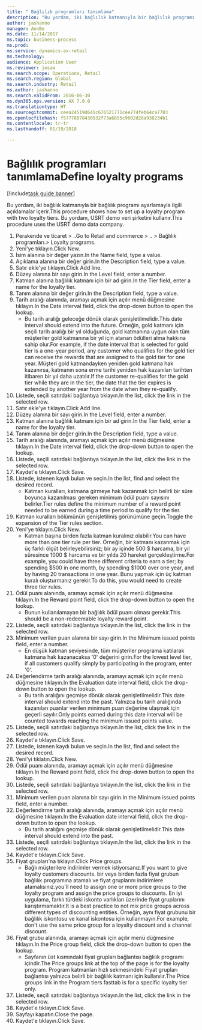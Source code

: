 ```yaml
--- 
title: " Bağlılık programları tanımlama"
description: "Bu yordam, iki bağlılık katmanıyla bir bağlılık programı ayarlamayla ilgili açıklamalar içerir."
author: jashanno
manager: AnnBe
ms.date: 11/14/2017
ms.topic: business-process
ms.prod: 
ms.service: dynamics-ax-retail
ms.technology: 
audience: Application User
ms.reviewer: josaw
ms.search.scope: Operations, Retail
ms.search.region: Global
ms.search.industry: Retail
ms.author: jashanno
ms.search.validFrom: 2016-06-30
ms.dyn365.ops.version: AX 7.0.0
ms.translationtype: HT
ms.sourcegitcommit: ceea24519d641c676521771cee274feb64ca7783
ms.openlocfilehash: f57778078430932f73a6b55c9602d28a938234b1
ms.contentlocale: tr-tr
ms.lasthandoff: 01/19/2018

---
```

# <a name="define-loyalty-programs"></a><span data-ttu-id="2c890-103"> Bağlılık programları tanımlama</span><span class="sxs-lookup"><span data-stu-id="2c890-103">Define loyalty programs</span></span>

[!include[task guide banner](../includes/task-guide-banner.md)]

<span data-ttu-id="2c890-104">Bu yordam, iki bağlılık katmanıyla bir bağlılık programı ayarlamayla ilgili açıklamalar içerir.</span><span class="sxs-lookup"><span data-stu-id="2c890-104">This procedure shows how to set up a loyalty program with two loyalty tiers.</span></span> <span data-ttu-id="2c890-105">Bu yordam, USRT demo veri şirketini kullanır.</span><span class="sxs-lookup"><span data-stu-id="2c890-105">This procedure uses the USRT demo data company.</span></span>

1. <span data-ttu-id="2c890-106">Perakende ve ticaret > ..</span><span class="sxs-lookup"><span data-stu-id="2c890-106">Go to Retail and commerce > ..</span></span> <span data-ttu-id="2c890-107">> Bağlılık programları.</span><span class="sxs-lookup"><span data-stu-id="2c890-107">> Loyalty programs.</span></span>
2. <span data-ttu-id="2c890-108">Yeni'ye tıklayın.</span><span class="sxs-lookup"><span data-stu-id="2c890-108">Click New.</span></span>
3. <span data-ttu-id="2c890-109">İsim alanına bir değer yazın.</span><span class="sxs-lookup"><span data-stu-id="2c890-109">In the Name field, type a value.</span></span>
4. <span data-ttu-id="2c890-110">Açıklama alanına bir değer girin.</span><span class="sxs-lookup"><span data-stu-id="2c890-110">In the Description field, type a value.</span></span>
5. <span data-ttu-id="2c890-111">Satır ekle'ye tıklayın.</span><span class="sxs-lookup"><span data-stu-id="2c890-111">Click Add line.</span></span>
6. <span data-ttu-id="2c890-112">Düzey alanına bir sayı girin.</span><span class="sxs-lookup"><span data-stu-id="2c890-112">In the Level field, enter a number.</span></span>
7. <span data-ttu-id="2c890-113">Katman alanına bağlılık katmanı için bir ad girin.</span><span class="sxs-lookup"><span data-stu-id="2c890-113">In the Tier field, enter a name for the loyalty tier.</span></span>
8. <span data-ttu-id="2c890-114">Tanım alanına bir değer girin.</span><span class="sxs-lookup"><span data-stu-id="2c890-114">In the Description field, type a value.</span></span>
9. <span data-ttu-id="2c890-115">Tarih aralığı alanında, aramayı açmak için açılır menü düğmesine tıklayın.</span><span class="sxs-lookup"><span data-stu-id="2c890-115">In the Date interval field, click the drop-down button to open the lookup.</span></span>
    * <span data-ttu-id="2c890-116">Bu tarih aralığı geleceğe dönük olarak genişletilmelidir.</span><span class="sxs-lookup"><span data-stu-id="2c890-116">This date interval should extend into the future.</span></span> <span data-ttu-id="2c890-117">Örneğin, gold katmanı için seçili tarih aralığı bir yıl olduğunda, gold katmanına uygun olan tüm müşteriler gold katmanına bir yıl için atanan ödülleri alma hakkına sahip olur.</span><span class="sxs-lookup"><span data-stu-id="2c890-117">For example, if the date interval that is selected for gold tier is a one-year period, any customer who qualifies for the gold tier can receive the rewards that are assigned to the gold tier for one year.</span></span> <span data-ttu-id="2c890-118">Müşteri gold katmandayken yeniden gold katmana hak kazanırsa, katmanın sona erme tarihi yeniden hak kazanılan tarihten itibaren bir yıl daha uzatılır.</span><span class="sxs-lookup"><span data-stu-id="2c890-118">If the customer re-qualifies for the gold tier while they are in the tier, the date that the tier expires is extended by another year from the date when they re-qualify.</span></span>  
10. <span data-ttu-id="2c890-119">Listede, seçili satırdaki bağlantıya tıklayın.</span><span class="sxs-lookup"><span data-stu-id="2c890-119">In the list, click the link in the selected row.</span></span>
11. <span data-ttu-id="2c890-120">Satır ekle'ye tıklayın.</span><span class="sxs-lookup"><span data-stu-id="2c890-120">Click Add line.</span></span>
12. <span data-ttu-id="2c890-121">Düzey alanına bir sayı girin.</span><span class="sxs-lookup"><span data-stu-id="2c890-121">In the Level field, enter a number.</span></span>
13. <span data-ttu-id="2c890-122">Katman alanına bağlılık katmanı için bir ad girin.</span><span class="sxs-lookup"><span data-stu-id="2c890-122">In the Tier field, enter a name for the loyalty tier.</span></span>
14. <span data-ttu-id="2c890-123">Tanım alanına bir değer girin.</span><span class="sxs-lookup"><span data-stu-id="2c890-123">In the Description field, type a value.</span></span>
15. <span data-ttu-id="2c890-124">Tarih aralığı alanında, aramayı açmak için açılır menü düğmesine tıklayın.</span><span class="sxs-lookup"><span data-stu-id="2c890-124">In the Date interval field, click the drop-down button to open the lookup.</span></span>
16. <span data-ttu-id="2c890-125">Listede, seçili satırdaki bağlantıya tıklayın.</span><span class="sxs-lookup"><span data-stu-id="2c890-125">In the list, click the link in the selected row.</span></span>
17. <span data-ttu-id="2c890-126">Kaydet'e tıklayın.</span><span class="sxs-lookup"><span data-stu-id="2c890-126">Click Save.</span></span>
18. <span data-ttu-id="2c890-127">Listede, istenen kaydı bulun ve seçin.</span><span class="sxs-lookup"><span data-stu-id="2c890-127">In the list, find and select the desired record.</span></span>
    * <span data-ttu-id="2c890-128">Katman kuralları, katmana girmeye hak kazanmak için belirli bir süre boyunca kazanılması gereken minimum ödül puanı sayısını belirler.</span><span class="sxs-lookup"><span data-stu-id="2c890-128">Tier rules define the minimum number of a reward point needed to be earned during a time period to qualify for the tier.</span></span>  
19. <span data-ttu-id="2c890-129">Katman kuralları bölümünün genişletilmiş görünümüne geçin.</span><span class="sxs-lookup"><span data-stu-id="2c890-129">Toggle the expansion of the Tier rules section.</span></span>
20. <span data-ttu-id="2c890-130">Yeni'ye tıklayın.</span><span class="sxs-lookup"><span data-stu-id="2c890-130">Click New.</span></span>
    * <span data-ttu-id="2c890-131">Katman başına birden fazla katman kuralınız olabilir.</span><span class="sxs-lookup"><span data-stu-id="2c890-131">You can have more than one tier rule per tier.</span></span> <span data-ttu-id="2c890-132">Örneğin, bir katmanı kazanmak için üç farklı ölçüt belirleyebilirsiniz; bir ay içinde 500 $ harcama, bir yıl süresince 1000 $ harcama ve bir yılda 20 hareket gerçekleştirme.</span><span class="sxs-lookup"><span data-stu-id="2c890-132">For example, you could have three different criteria to earn a tier; by spending $500 in one month, by spending $1000 over one year, and by having 20 transactions in one year.</span></span> <span data-ttu-id="2c890-133">Bunu yapmak için üç katman kuralı oluşturmanız gerekir.</span><span class="sxs-lookup"><span data-stu-id="2c890-133">To do this, you would need to create three tier rules.</span></span>  
21. <span data-ttu-id="2c890-134">Ödül puanı alanında, aramayı açmak için açılır menü düğmesine tıklayın.</span><span class="sxs-lookup"><span data-stu-id="2c890-134">In the Reward point field, click the drop-down button to open the lookup.</span></span>
    * <span data-ttu-id="2c890-135">Bunun kullanılamayan bir bağlılık ödül puanı olması gerekir.</span><span class="sxs-lookup"><span data-stu-id="2c890-135">This should be a non-redeemable loyalty reward point.</span></span>  
22. <span data-ttu-id="2c890-136">Listede, seçili satırdaki bağlantıya tıklayın.</span><span class="sxs-lookup"><span data-stu-id="2c890-136">In the list, click the link in the selected row.</span></span>
23. <span data-ttu-id="2c890-137">Minimum verilen puan alanına bir sayı girin.</span><span class="sxs-lookup"><span data-stu-id="2c890-137">In the Minimum issued points field, enter a number.</span></span>
    * <span data-ttu-id="2c890-138">En düşük katman seviyesinde, tüm müşteriler programa katılarak katmana hak kazanacaksa '0' değerini girin.</span><span class="sxs-lookup"><span data-stu-id="2c890-138">For the lowest level tier, if all customers qualify simply by participating in the program, enter '0'.</span></span>  
24. <span data-ttu-id="2c890-139">Değerlendirme tarih aralığı alanında, aramayı açmak için açılır menü düğmesine tıklayın.</span><span class="sxs-lookup"><span data-stu-id="2c890-139">In the Evaluation date interval field, click the drop-down button to open the lookup.</span></span>
    * <span data-ttu-id="2c890-140">Bu tarih aralığını geçmişe dönük olarak genişletilmelidir.</span><span class="sxs-lookup"><span data-stu-id="2c890-140">This date interval should extend into the past.</span></span> <span data-ttu-id="2c890-141">Yalnızca bu tarih aralığında kazanılan puanlar verilen minimum puan değerine ulaşmak için geçerli sayılır.</span><span class="sxs-lookup"><span data-stu-id="2c890-141">Only points earned during this date interval will be counted towards reaching the minimum issued points value.</span></span>  
25. <span data-ttu-id="2c890-142">Listede, seçili satırdaki bağlantıya tıklayın.</span><span class="sxs-lookup"><span data-stu-id="2c890-142">In the list, click the link in the selected row.</span></span>
26. <span data-ttu-id="2c890-143">Kaydet'e tıklayın.</span><span class="sxs-lookup"><span data-stu-id="2c890-143">Click Save.</span></span>
27. <span data-ttu-id="2c890-144">Listede, istenen kaydı bulun ve seçin.</span><span class="sxs-lookup"><span data-stu-id="2c890-144">In the list, find and select the desired record.</span></span>
28. <span data-ttu-id="2c890-145">Yeni'yi tıklatın.</span><span class="sxs-lookup"><span data-stu-id="2c890-145">Click New.</span></span>
29. <span data-ttu-id="2c890-146">Ödül puanı alanında, aramayı açmak için açılır menü düğmesine tıklayın.</span><span class="sxs-lookup"><span data-stu-id="2c890-146">In the Reward point field, click the drop-down button to open the lookup.</span></span>
30. <span data-ttu-id="2c890-147">Listede, seçili satırdaki bağlantıya tıklayın.</span><span class="sxs-lookup"><span data-stu-id="2c890-147">In the list, click the link in the selected row.</span></span>
31. <span data-ttu-id="2c890-148">Minimum verilen puan alanına bir sayı girin.</span><span class="sxs-lookup"><span data-stu-id="2c890-148">In the Minimum issued points field, enter a number.</span></span>
32. <span data-ttu-id="2c890-149">Değerlendirme tarih aralığı alanında, aramayı açmak için açılır menü düğmesine tıklayın.</span><span class="sxs-lookup"><span data-stu-id="2c890-149">In the Evaluation date interval field, click the drop-down button to open the lookup.</span></span>
    * <span data-ttu-id="2c890-150">Bu tarih aralığını geçmişe dönük olarak genişletilmelidir.</span><span class="sxs-lookup"><span data-stu-id="2c890-150">This date interval should extend into the past.</span></span>  
33. <span data-ttu-id="2c890-151">Listede, seçili satırdaki bağlantıya tıklayın.</span><span class="sxs-lookup"><span data-stu-id="2c890-151">In the list, click the link in the selected row.</span></span>
34. <span data-ttu-id="2c890-152">Kaydet'e tıklayın.</span><span class="sxs-lookup"><span data-stu-id="2c890-152">Click Save.</span></span>
35. <span data-ttu-id="2c890-153">Fiyat grupları'na tıklayın.</span><span class="sxs-lookup"><span data-stu-id="2c890-153">Click Price groups.</span></span>
    * <span data-ttu-id="2c890-154">Bağlı müşterilere indirimler vermek istiyorsanız.</span><span class="sxs-lookup"><span data-stu-id="2c890-154">If you want to give loyalty customers discounts.</span></span> <span data-ttu-id="2c890-155">bir veya birden fazla fiyat grubun bağlılık programına atamalı ve fiyat gruplarını indirimlere atamalısınız.</span><span class="sxs-lookup"><span data-stu-id="2c890-155">you'll need to assign one or more price groups to the loyalty program and assign the price groups to discounts.</span></span> <span data-ttu-id="2c890-156">En iyi uygulama, farklı türdeki iskonto varlıkları üzerinde fiyat gruplarını karıştırmamaktır.</span><span class="sxs-lookup"><span data-stu-id="2c890-156">It is a best practice to not mix price groups across different types of discounting entities.</span></span>  <span data-ttu-id="2c890-157">Örneğin, aynı fiyat grubunu bir bağlılık iskontosu ve kanal iskontosu için kullanmayın.</span><span class="sxs-lookup"><span data-stu-id="2c890-157">For example, don't use the same price group for a loyalty discount and a channel discount.</span></span>  
36. <span data-ttu-id="2c890-158">Fiyat grubu alanında, aramayı açmak için açılır menü düğmesine tıklayın.</span><span class="sxs-lookup"><span data-stu-id="2c890-158">In the Price group field, click the drop-down button to open the lookup.</span></span>
    * <span data-ttu-id="2c890-159">Sayfanın üst kısmındaki fiyat grupları bağlantısı bağlılık programı içindir.</span><span class="sxs-lookup"><span data-stu-id="2c890-159">The Price groups link at the top of the page is for the loyalty program.</span></span> <span data-ttu-id="2c890-160">Program katmanları hızlı sekmesindeki Fiyat grupları bağlantısı yalnızca belirli bir bağlılık katmanı için kullanılır.</span><span class="sxs-lookup"><span data-stu-id="2c890-160">The Price groups link in the Program tiers fasttab is for a specific loyalty tier only.</span></span>  
37. <span data-ttu-id="2c890-161">Listede, seçili satırdaki bağlantıya tıklayın.</span><span class="sxs-lookup"><span data-stu-id="2c890-161">In the list, click the link in the selected row.</span></span>
38. <span data-ttu-id="2c890-162">Kaydet'e tıklayın.</span><span class="sxs-lookup"><span data-stu-id="2c890-162">Click Save.</span></span>
39. <span data-ttu-id="2c890-163">Sayfayı kapatın.</span><span class="sxs-lookup"><span data-stu-id="2c890-163">Close the page.</span></span>
40. <span data-ttu-id="2c890-164">Kaydet'e tıklayın.</span><span class="sxs-lookup"><span data-stu-id="2c890-164">Click Save.</span></span>


